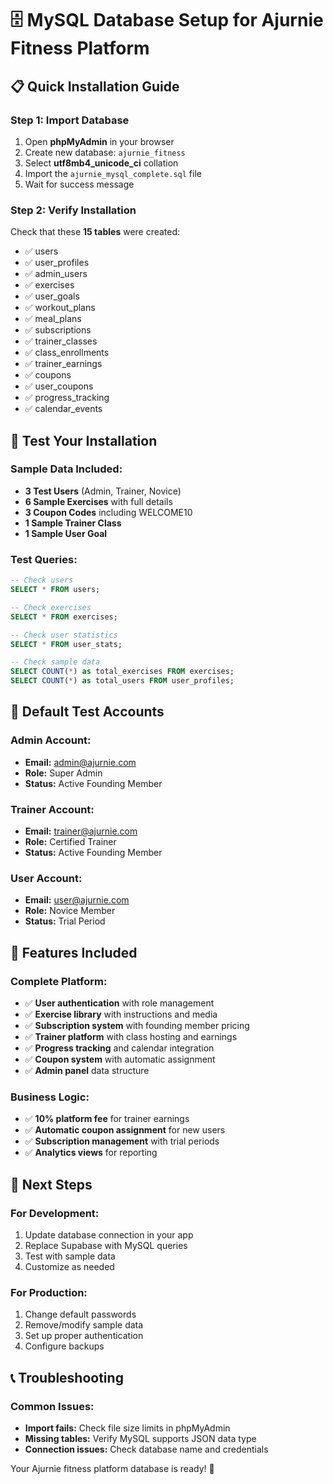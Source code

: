 # 🗄️ MySQL Database Setup for Ajurnie Fitness Platform

## 📋 Quick Installation Guide

### **Step 1: Import Database**
1. Open **phpMyAdmin** in your browser
2. Create new database: `ajurnie_fitness`
3. Select **utf8mb4_unicode_ci** collation
4. Import the `ajurnie_mysql_complete.sql` file
5. Wait for success message

### **Step 2: Verify Installation**
Check that these **15 tables** were created:
- ✅ users
- ✅ user_profiles  
- ✅ admin_users
- ✅ exercises
- ✅ user_goals
- ✅ workout_plans
- ✅ meal_plans
- ✅ subscriptions
- ✅ trainer_classes
- ✅ class_enrollments
- ✅ trainer_earnings
- ✅ coupons
- ✅ user_coupons
- ✅ progress_tracking
- ✅ calendar_events

## 🧪 **Test Your Installation**

### **Sample Data Included:**
- **3 Test Users** (Admin, Trainer, Novice)
- **6 Sample Exercises** with full details
- **3 Coupon Codes** including WELCOME10
- **1 Sample Trainer Class**
- **1 Sample User Goal**

### **Test Queries:**
```sql
-- Check users
SELECT * FROM users;

-- Check exercises  
SELECT * FROM exercises;

-- Check user statistics
SELECT * FROM user_stats;

-- Check sample data
SELECT COUNT(*) as total_exercises FROM exercises;
SELECT COUNT(*) as total_users FROM user_profiles;
```

## 🔐 **Default Test Accounts**

### **Admin Account:**
- **Email:** admin@ajurnie.com
- **Role:** Super Admin
- **Status:** Active Founding Member

### **Trainer Account:**
- **Email:** trainer@ajurnie.com  
- **Role:** Certified Trainer
- **Status:** Active Founding Member

### **User Account:**
- **Email:** user@ajurnie.com
- **Role:** Novice Member
- **Status:** Trial Period

## 🚀 **Features Included**

### **Complete Platform:**
- ✅ **User authentication** with role management
- ✅ **Exercise library** with instructions and media
- ✅ **Subscription system** with founding member pricing
- ✅ **Trainer platform** with class hosting and earnings
- ✅ **Progress tracking** and calendar integration
- ✅ **Coupon system** with automatic assignment
- ✅ **Admin panel** data structure

### **Business Logic:**
- ✅ **10% platform fee** for trainer earnings
- ✅ **Automatic coupon assignment** for new users
- ✅ **Subscription management** with trial periods
- ✅ **Analytics views** for reporting

## 🔧 **Next Steps**

### **For Development:**
1. Update database connection in your app
2. Replace Supabase with MySQL queries
3. Test with sample data
4. Customize as needed

### **For Production:**
1. Change default passwords
2. Remove/modify sample data
3. Set up proper authentication
4. Configure backups

## 📞 **Troubleshooting**

### **Common Issues:**
- **Import fails:** Check file size limits in phpMyAdmin
- **Missing tables:** Verify MySQL supports JSON data type
- **Connection issues:** Check database name and credentials

Your Ajurnie fitness platform database is ready! 🎉